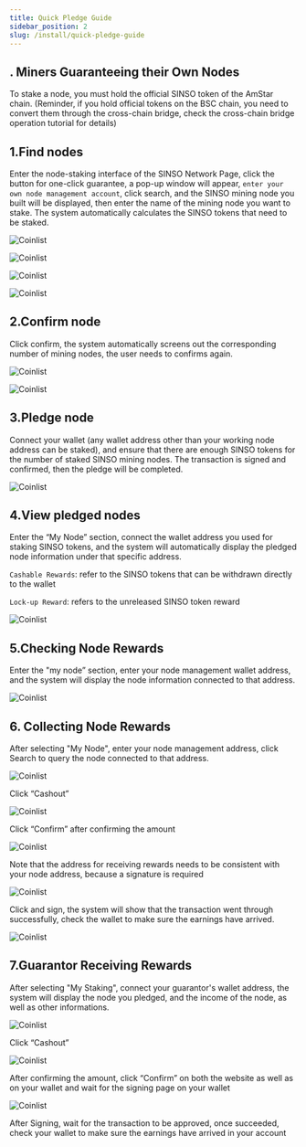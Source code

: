 ```yaml
---
title: Quick Pledge Guide
sidebar_position: 2
slug: /install/quick-pledge-guide
---
```


## . Miners Guaranteeing their Own Nodes

To stake a node, you must hold the official SINSO token of the AmStar chain. (Reminder, if you hold official tokens on the BSC chain, you need to convert them through the cross-chain bridge, check the cross-chain bridge operation tutorial for details)

## 1.Find nodes

Enter the node-staking interface of the SINSO Network Page, click the button for one-click guarantee, a pop-up window will appear, `enter your own node management account`, click search, and the SINSO mining node you built will be displayed, then enter the name of the mining node you want to stake. The system automatically calculates the SINSO tokens that need to be staked.

![Coinlist ](../img/guide/gu1.jpg)

![Coinlist ](../img/guide/gu2.jpg)

![Coinlist ](../img/guide/gu3.jpg)

![Coinlist ](../img/guide/gu4.jpg)

## 2.Confirm node

Click confirm, the system automatically screens out the corresponding number of mining nodes, the user needs to confirms again.

![Coinlist ](../img/guide/gu5.jpg)

![Coinlist ](../img/guide/gu6.jpg)

## 3.Pledge node

Connect your wallet (any wallet address other than your working node address can be staked), and ensure that there are enough SINSO tokens for the number of staked SINSO mining nodes. The transaction is signed and confirmed, then the pledge will be completed.

![Coinlist ](../img/guide/gu7.jpg)

## 4.View pledged nodes

Enter the “My Node” section, connect the wallet address you used for staking SINSO tokens, and the system will automatically display the pledged node information under that specific address.

`Cashable Rewards`: refer to the SINSO tokens that can be withdrawn directly to the wallet

`Lock-up Reward`: refers to the unreleased SINSO token reward

![Coinlist ](../img/guide/gu8.jpg)

## 5.Checking Node Rewards

Enter the "my node” section, enter your node management wallet address, and the system will display the node information connected to that address.

![Coinlist ](../img/guide/gu9.jpg)

## 6. Collecting Node Rewards

After selecting "My Node", enter your node management address, click Search to query the node connected to that address.

![Coinlist ](../img/guide/gu10.jpg)

Click “Cashout”

![Coinlist ](../img/guide/gu11.jpg)

Click “Confirm” after confirming the amount

![Coinlist ](../img/guide/gu12.jpg)

Note that the address for receiving rewards needs to be consistent with your node address, because a signature is required

![Coinlist ](../img/guide/gu13.jpg)

Click and sign, the system will show that the transaction went through successfully, check the wallet to make sure the earnings have arrived.

![Coinlist ](../img/guide/gu14.jpg)

## 7.Guarantor Receiving Rewards

After selecting "My Staking", connect your guarantor's wallet address, the system will display the node you pledged, and the income of the node, as well as other informations.

![Coinlist ](../img/guide/gu15.jpg)

Click “Cashout”

![Coinlist ](../img/guide/gu16.jpg)

After confirming the amount, click “Confirm” on both the website as well as on your wallet and wait for the signing page on your wallet

![Coinlist ](../img/guide/gu17.jpg)

After Signing, wait for the transaction to be approved, once succeeded, check your wallet to make sure the earnings have arrived in your account
